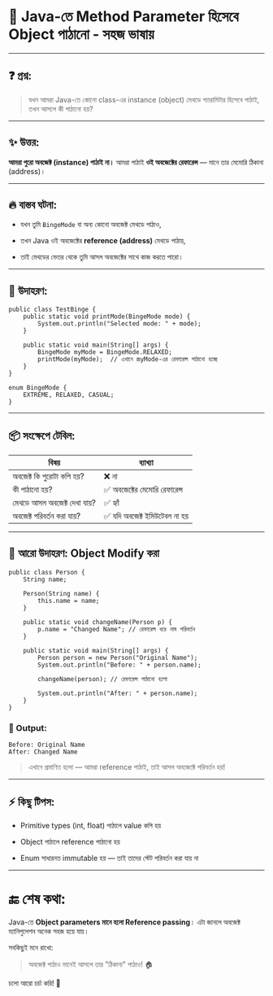 📘 Java-তে Method Parameter হিসেবে Object পাঠানো - সহজ ভাষায়
=============================================================

* * *

❓ প্রশ্ন:
---------

> যখন আমরা Java-তে কোনো class-এর instance (object) মেথডে প্যারামিটার হিসেবে পাঠাই, তখন আসলে কী পাঠানো হয়?

* * *

✨ উত্তর:
--------

**আমরা পুরো অবজেক্ট (instance) পাঠাই না।** আমরা পাঠাই **ওই অবজেক্টের রেফারেন্স** — মানে তার মেমোরি ঠিকানা (address)।

* * *

🔥 বাস্তব ঘটনা:
---------------

* যখন তুমি `BingeMode` বা অন্য কোনো অবজেক্ট মেথডে পাঠাও,

* তখন Java ওই অবজেক্টের **reference (address)** মেথডে পাঠায়,

* তাই মেথডের ভেতর থেকে তুমি আসল অবজেক্টের সাথে কাজ করতে পারো।

* * *

🧠 উদাহরণ:
----------

    public class TestBinge {
        public static void printMode(BingeMode mode) {
            System.out.println("Selected mode: " + mode);
        }
    
        public static void main(String[] args) {
            BingeMode myMode = BingeMode.RELAXED;
            printMode(myMode);  // এখানে myMode-এর রেফারেন্স পাঠানো হচ্ছে
        }
    }
    
    enum BingeMode {
        EXTREME, RELAXED, CASUAL;
    }

* * *

📦 সংক্ষেপে টেবিল:
------------------

| বিষয়                        | ব্যাখ্যা                      |
| ---------------------------- | ----------------------------- |
| অবজেক্ট কি পুরোটা কপি হয়?   | ❌ না                          |
| কী পাঠানো হয়?               | ✅ অবজেক্টের মেমোরি রেফারেন্স  |
| মেথডে আসল অবজেক্ট দেখা যায়? | ✅ হ্যাঁ                       |
| অবজেক্ট পরিবর্তন করা যায়?   | ✅ যদি অবজেক্ট ইমিউটেবল না হয় |

* * *

🚀 আরো উদাহরণ: Object Modify করা
--------------------------------

    public class Person {
        String name;
    
        Person(String name) {
            this.name = name;
        }
    
        public static void changeName(Person p) {
            p.name = "Changed Name"; // রেফারেন্স ধরে নাম পরিবর্তন
        }
    
        public static void main(String[] args) {
            Person person = new Person("Original Name");
            System.out.println("Before: " + person.name);
    
            changeName(person); // রেফারেন্স পাঠানো হলো
    
            System.out.println("After: " + person.name);
        }
    }

### 🧩 Output:

    Before: Original Name
    After: Changed Name

> এখানে প্রমাণিত হলো — আমরা reference পাঠাই, তাই আসল অবজেক্টে পরিবর্তন হয়!

* * *

⚡ কিছু টিপস:
------------

* Primitive types (int, float) পাঠালে value কপি হয়

* Object পাঠালে reference পাঠানো হয়

* Enum সাধারনত immutable হয় — তাই তাদের স্টেট পরিবর্তন করা যায় না

* * *

🔚 শেষ কথা:
===========

Java-তে **Object parameters মানে হলো Reference passing**। এটা জানলে অবজেক্ট ম্যানিপুলেশন অনেক সহজ হয়ে যায়।

সবকিছুই মনে রাখো:

> অবজেক্ট পাঠাও মানেই আসলে তার "ঠিকানা" পাঠাও! 🏠

চলো আরো চর্চা করি! 🚀
